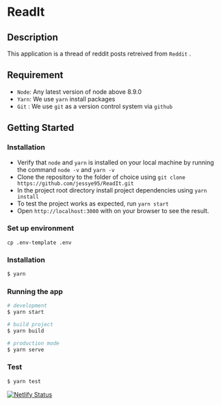 # ReadIt

## Description

This application is a thread of reddit posts retreived from `Reddit` .

## Requirement

- `Node`: Any latest version of node above 8.9.0
- `Yarn`: We use `yarn` install packages
- `Git` : We use `git` as a version control system via `github`

## Getting Started

### Installation

- Verify that `node` and `yarn` is installed on your local machine by running the command `node -v` and `yarn -v`
- Clone the repository to the folder of choice using `git clone https://github.com/jessye95/ReadIt.git`
- In the project root directory install project dependencies using `yarn install`
- To test the project works as expected, run `yarn start`
- Open `http://localhost:3000` with on your browser to see the result.

### Set up environment

```
cp .env-template .env
```

### Installation

```bash
$ yarn
```

### Running the app

```bash
# development
$ yarn start

# build project
$ yarn build

# production mode
$ yarn serve
```

### Test

```bash
$ yarn test
```


[![Netlify Status](https://api.netlify.com/api/v1/badges/5e1a6e74-ef61-41dc-ac8a-6758e5af578a/deploy-status)](https://app.netlify.com/sites/fervent-bhabha-e5febb/deploys)

